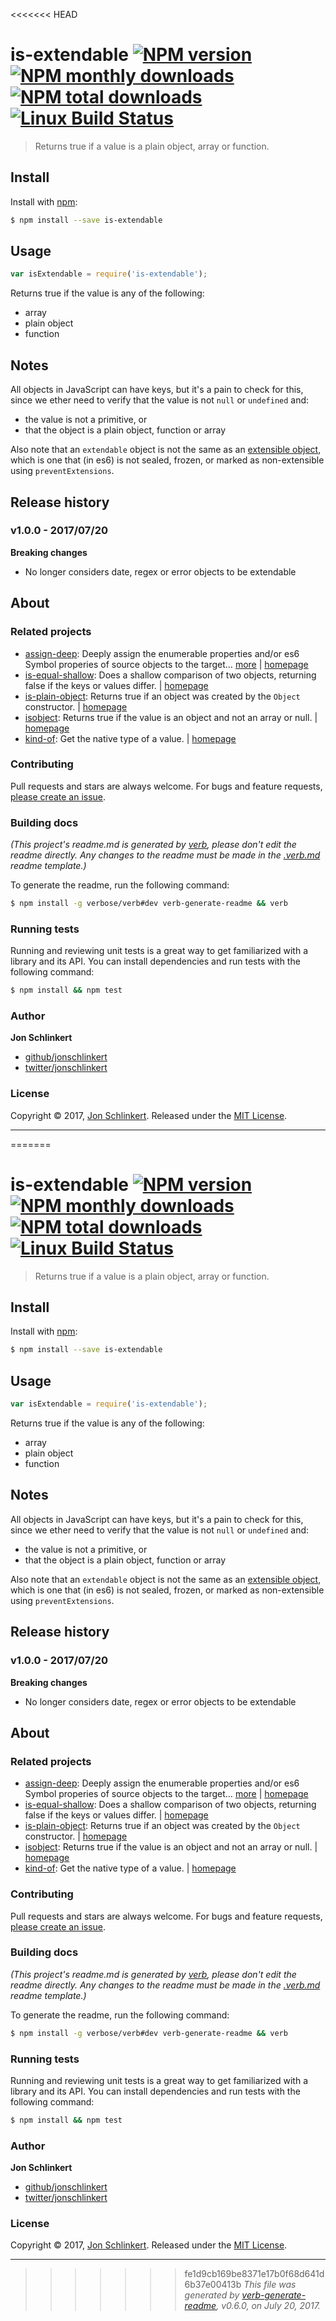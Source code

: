 <<<<<<< HEAD
# is-extendable [![NPM version](https://img.shields.io/npm/v/is-extendable.svg?style=flat)](https://www.npmjs.com/package/is-extendable) [![NPM monthly downloads](https://img.shields.io/npm/dm/is-extendable.svg?style=flat)](https://npmjs.org/package/is-extendable) [![NPM total downloads](https://img.shields.io/npm/dt/is-extendable.svg?style=flat)](https://npmjs.org/package/is-extendable) [![Linux Build Status](https://img.shields.io/travis/jonschlinkert/is-extendable.svg?style=flat&label=Travis)](https://travis-ci.org/jonschlinkert/is-extendable)

> Returns true if a value is a plain object, array or function.

## Install

Install with [npm](https://www.npmjs.com/):

```sh
$ npm install --save is-extendable
```

## Usage

```js
var isExtendable = require('is-extendable');
```

Returns true if the value is any of the following:

* array
* plain object
* function

## Notes

All objects in JavaScript can have keys, but it's a pain to check for this, since we ether need to verify that the value is not `null` or `undefined` and:

* the value is not a primitive, or
* that the object is a plain object, function or array

Also note that an `extendable` object is not the same as an [extensible object](https://developer.mozilla.org/en-US/docs/Web/JavaScript/Reference/Global_Objects/Object/isExtensible), which is one that (in es6) is not sealed, frozen, or marked as non-extensible using `preventExtensions`.

## Release history

### v1.0.0 - 2017/07/20

**Breaking changes**

* No longer considers date, regex or error objects to be extendable

## About

### Related projects

* [assign-deep](https://www.npmjs.com/package/assign-deep): Deeply assign the enumerable properties and/or es6 Symbol properies of source objects to the target… [more](https://github.com/jonschlinkert/assign-deep) | [homepage](https://github.com/jonschlinkert/assign-deep "Deeply assign the enumerable properties and/or es6 Symbol properies of source objects to the target (first) object.")
* [is-equal-shallow](https://www.npmjs.com/package/is-equal-shallow): Does a shallow comparison of two objects, returning false if the keys or values differ. | [homepage](https://github.com/jonschlinkert/is-equal-shallow "Does a shallow comparison of two objects, returning false if the keys or values differ.")
* [is-plain-object](https://www.npmjs.com/package/is-plain-object): Returns true if an object was created by the `Object` constructor. | [homepage](https://github.com/jonschlinkert/is-plain-object "Returns true if an object was created by the `Object` constructor.")
* [isobject](https://www.npmjs.com/package/isobject): Returns true if the value is an object and not an array or null. | [homepage](https://github.com/jonschlinkert/isobject "Returns true if the value is an object and not an array or null.")
* [kind-of](https://www.npmjs.com/package/kind-of): Get the native type of a value. | [homepage](https://github.com/jonschlinkert/kind-of "Get the native type of a value.")

### Contributing

Pull requests and stars are always welcome. For bugs and feature requests, [please create an issue](../../issues/new).

### Building docs

_(This project's readme.md is generated by [verb](https://github.com/verbose/verb-generate-readme), please don't edit the readme directly. Any changes to the readme must be made in the [.verb.md](.verb.md) readme template.)_

To generate the readme, run the following command:

```sh
$ npm install -g verbose/verb#dev verb-generate-readme && verb
```

### Running tests

Running and reviewing unit tests is a great way to get familiarized with a library and its API. You can install dependencies and run tests with the following command:

```sh
$ npm install && npm test
```

### Author

**Jon Schlinkert**

* [github/jonschlinkert](https://github.com/jonschlinkert)
* [twitter/jonschlinkert](https://twitter.com/jonschlinkert)

### License

Copyright © 2017, [Jon Schlinkert](https://github.com/jonschlinkert).
Released under the [MIT License](LICENSE).

***

=======
# is-extendable [![NPM version](https://img.shields.io/npm/v/is-extendable.svg?style=flat)](https://www.npmjs.com/package/is-extendable) [![NPM monthly downloads](https://img.shields.io/npm/dm/is-extendable.svg?style=flat)](https://npmjs.org/package/is-extendable) [![NPM total downloads](https://img.shields.io/npm/dt/is-extendable.svg?style=flat)](https://npmjs.org/package/is-extendable) [![Linux Build Status](https://img.shields.io/travis/jonschlinkert/is-extendable.svg?style=flat&label=Travis)](https://travis-ci.org/jonschlinkert/is-extendable)

> Returns true if a value is a plain object, array or function.

## Install

Install with [npm](https://www.npmjs.com/):

```sh
$ npm install --save is-extendable
```

## Usage

```js
var isExtendable = require('is-extendable');
```

Returns true if the value is any of the following:

* array
* plain object
* function

## Notes

All objects in JavaScript can have keys, but it's a pain to check for this, since we ether need to verify that the value is not `null` or `undefined` and:

* the value is not a primitive, or
* that the object is a plain object, function or array

Also note that an `extendable` object is not the same as an [extensible object](https://developer.mozilla.org/en-US/docs/Web/JavaScript/Reference/Global_Objects/Object/isExtensible), which is one that (in es6) is not sealed, frozen, or marked as non-extensible using `preventExtensions`.

## Release history

### v1.0.0 - 2017/07/20

**Breaking changes**

* No longer considers date, regex or error objects to be extendable

## About

### Related projects

* [assign-deep](https://www.npmjs.com/package/assign-deep): Deeply assign the enumerable properties and/or es6 Symbol properies of source objects to the target… [more](https://github.com/jonschlinkert/assign-deep) | [homepage](https://github.com/jonschlinkert/assign-deep "Deeply assign the enumerable properties and/or es6 Symbol properies of source objects to the target (first) object.")
* [is-equal-shallow](https://www.npmjs.com/package/is-equal-shallow): Does a shallow comparison of two objects, returning false if the keys or values differ. | [homepage](https://github.com/jonschlinkert/is-equal-shallow "Does a shallow comparison of two objects, returning false if the keys or values differ.")
* [is-plain-object](https://www.npmjs.com/package/is-plain-object): Returns true if an object was created by the `Object` constructor. | [homepage](https://github.com/jonschlinkert/is-plain-object "Returns true if an object was created by the `Object` constructor.")
* [isobject](https://www.npmjs.com/package/isobject): Returns true if the value is an object and not an array or null. | [homepage](https://github.com/jonschlinkert/isobject "Returns true if the value is an object and not an array or null.")
* [kind-of](https://www.npmjs.com/package/kind-of): Get the native type of a value. | [homepage](https://github.com/jonschlinkert/kind-of "Get the native type of a value.")

### Contributing

Pull requests and stars are always welcome. For bugs and feature requests, [please create an issue](../../issues/new).

### Building docs

_(This project's readme.md is generated by [verb](https://github.com/verbose/verb-generate-readme), please don't edit the readme directly. Any changes to the readme must be made in the [.verb.md](.verb.md) readme template.)_

To generate the readme, run the following command:

```sh
$ npm install -g verbose/verb#dev verb-generate-readme && verb
```

### Running tests

Running and reviewing unit tests is a great way to get familiarized with a library and its API. You can install dependencies and run tests with the following command:

```sh
$ npm install && npm test
```

### Author

**Jon Schlinkert**

* [github/jonschlinkert](https://github.com/jonschlinkert)
* [twitter/jonschlinkert](https://twitter.com/jonschlinkert)

### License

Copyright © 2017, [Jon Schlinkert](https://github.com/jonschlinkert).
Released under the [MIT License](LICENSE).

***

>>>>>>> fe1d9cb169be8371e17b0f68d641d6b37e00413b
_This file was generated by [verb-generate-readme](https://github.com/verbose/verb-generate-readme), v0.6.0, on July 20, 2017._